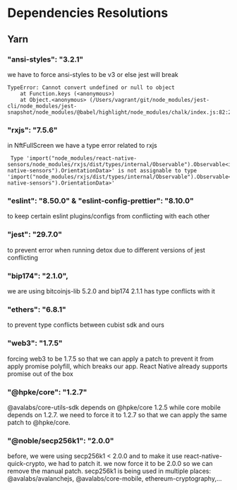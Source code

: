 # Dependencies Resolutions

## Yarn

### "ansi-styles": "3.2.1"

we have to force ansi-styles to be v3 or else jest will break

```
TypeError: Cannot convert undefined or null to object
    at Function.keys (<anonymous>)
    at Object.<anonymous> (/Users/vagrant/git/node_modules/jest-cli/node_modules/jest-snapshot/node_modules/@babel/highlight/node_modules/chalk/index.js:82:28)
```

### "rxjs": "7.5.6"

in NftFullScreen we have a type error related to rxjs

```
 Type 'import("node_modules/react-native-sensors/node_modules/rxjs/dist/types/internal/Observable").Observable<import("react-native-sensors").OrientationData>' is not assignable to type 'import("node_modules/rxjs/dist/types/internal/Observable").Observable<import("react-native-sensors").OrientationData>'
```

### "eslint": "8.50.0" & "eslint-config-prettier": "8.10.0"

to keep certain eslint plugins/configs from conflicting with each other

### "jest": "29.7.0"

to prevent error when running detox due to different versions of jest conflicting

### "bip174": "2.1.0",

we are using bitcoinjs-lib 5.2.0 and bip174 2.1.1 has type conflicts with it

### "ethers": "6.8.1"

to prevent type conflicts between cubist sdk and ours

### "web3": "1.7.5"

forcing web3 to be 1.7.5 so that we can apply a patch to prevent it
from apply promise polyfill, which breaks our app. React Native already
supports promise out of the box

### "@hpke/core": "1.2.7"

@avalabs/core-utils-sdk depends on @hpke/core 1.2.5 while core mobile depends on 1.2.7. we need to force it to 1.2.7 so that we can apply the same patch to @hpke/core.

### "@noble/secp256k1": "2.0.0"

before, we were using secp256k1 < 2.0.0 and to make it use react-native-quick-crypto, we had to patch it. we now force it to be 2.0.0 so we can remove the manual patch. secp256k1 is being used in multiple places: @avalabs/avalanchejs, @avalabs/core-mobile, ethereum-cryptography,...
